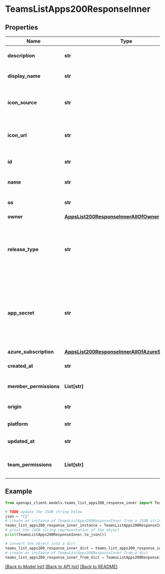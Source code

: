 # TeamsListApps200ResponseInner


## Properties

Name | Type | Description | Notes
------------ | ------------- | ------------- | -------------
**description** | **str** | The description of the app | [optional] 
**display_name** | **str** | The display name of the app | 
**icon_source** | **str** | The string representation of the source of the app&#39;s icon | [optional] 
**icon_url** | **str** | The string representation of the URL pointing to the app&#39;s icon | [optional] 
**id** | **str** | The unique ID (UUID) of the app | 
**name** | **str** | The name of the app used in URLs | 
**os** | **str** | The OS the app will be running on | 
**owner** | [**AppsList200ResponseInnerAllOfOwner**](AppsList200ResponseInnerAllOfOwner.md) |  | 
**release_type** | **str** | A one-word descriptive release-type value that starts with a capital letter but is otherwise lowercase | [optional] 
**app_secret** | **str** | A unique and secret key used to identify the app in communication with the ingestion endpoint for crash reporting and analytics | 
**azure_subscription** | [**AppsList200ResponseInnerAllOfAzureSubscription**](AppsList200ResponseInnerAllOfAzureSubscription.md) |  | [optional] 
**created_at** | **str** | The created date of this app | [optional] 
**member_permissions** | **List[str]** | The permissions of the calling user | [optional] 
**origin** | **str** | The creation origin of this app | 
**platform** | **str** | The platform of the app | 
**updated_at** | **str** | The last updated date of this app | [optional] 
**team_permissions** | **List[str]** | The permissions the team has for the app | [optional] 

## Example

```python
from openapi_client.models.teams_list_apps200_response_inner import TeamsListApps200ResponseInner

# TODO update the JSON string below
json = "{}"
# create an instance of TeamsListApps200ResponseInner from a JSON string
teams_list_apps200_response_inner_instance = TeamsListApps200ResponseInner.from_json(json)
# print the JSON string representation of the object
print(TeamsListApps200ResponseInner.to_json())

# convert the object into a dict
teams_list_apps200_response_inner_dict = teams_list_apps200_response_inner_instance.to_dict()
# create an instance of TeamsListApps200ResponseInner from a dict
teams_list_apps200_response_inner_from_dict = TeamsListApps200ResponseInner.from_dict(teams_list_apps200_response_inner_dict)
```
[[Back to Model list]](../README.md#documentation-for-models) [[Back to API list]](../README.md#documentation-for-api-endpoints) [[Back to README]](../README.md)


